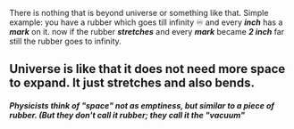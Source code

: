 
There is nothing that is beyond universe or something like that.
Simple example: you have a rubber which goes till infinity ♾️ and every ***inch*** has a ***mark*** on it. now if the rubber ***stretches***  and every ***mark*** became ***2 inch*** far still the rubber goes to infinity.

## Universe is like that it does not need more space to expand. It just stretches and also bends.


##### Physicists think of "**space**" not as emptiness, but similar to a piece of rubber. (But they don't call it rubber; they call it the "***vacuum***"
